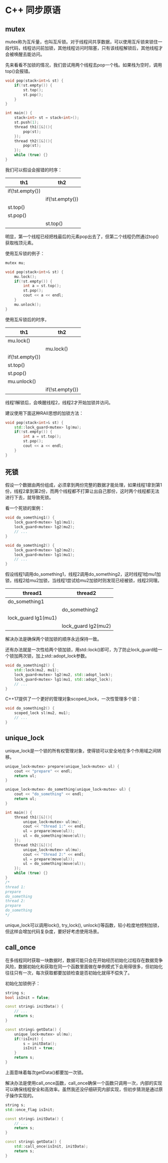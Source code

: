 # C++ 同步原语

## mutex
mutex称为互斥量，也叫互斥锁。对于线程间共享数据，可以使用互斥锁来锁住一段代码，线程访问前加锁，其他线程访问时阻塞，只有该线程解锁后，其他线程才会被唤醒去能访问。

先来看看不加锁的情况，我们尝试用两个线程去pop一个栈。如果栈为空时，调用top()会报错。
```cpp
void pop(stack<int>& st) {
    if(!st.empty()) {
        st.top();
        st.pop();
    }
}

int main() {
    stack<int> st = stack<int>();
    st.push(1);
    thread th1([&](){
        pop(st);
    });
    thread th2([&](){
        pop(st);
    });
    while (true) {}
}
```
我们可以假设会报错的时序：

| th1 | th2 |
| --- | --- |
| if(!st.empty()) | |
| | if(!st.empty()) |
| st.top() | |
| st.pop() | |
| | st.top() |

明显，第一个线程已经把栈最后的元素pop出去了，但第二个线程仍然通过top()获取栈顶元素。

使用互斥锁的例子：
```cpp
mutex mu;

void pop(stack<int>& st) {
    mu.lock();
    if(!st.empty()) {
        int a = st.top();
        st.pop();
        cout << a << endl;
    }
    mu.unlock();
}
```

使用互斥锁后的时序，

| th1 | th2 |
| --- | --- |
| mu.lock() | |
| | mu.lock() |
| if(!st.empty()) | |
| st.top() | |
| st.pop() | |
| mu.unlock() | |
| | if(!st.empty()) |

线程1解锁后，会唤醒线程2，线程2才开始加锁并访问。

建议使用下面这种RAII思想的加锁方法：
```cpp
void pop(stack<int>& st) {
    std::lock_guard<mutex> lg(mu);
    if(!st.empty()) {
        int a = st.top();
        st.pop();
        cout << a << endl;
    }
}
```

## 死锁
假设一个数据由两份组成，必须拿到两份完整的数据才能处理，如果线程1拿到第1份，线程2拿到第2份，而两个线程都不打算让出自己那份，这时两个线程都无法进行下去，就导致死锁。

看一个死锁的案例：
```cpp
void do_something1() {
    lock_guard<mutex> lg1(mu1);
    lock_guard<mutex> lg2(mu2);
    // ...
}

void do_something2() {
    lock_guard<mutex> lg2(mu2);
    lock_guard<mutex> lg1(mu1);
    // ...
}
```
假设线程1调用do_something1，线程2调用do_something2，这时线程1给mu1加锁，线程2给mu2加锁，当线程1尝试给mu2加锁时则发现已经被锁，线程2同理。

| thread1 | thread2 |
| --- | --- |
| do_something1 | |
| | do_something2 |
| lock_guard<mutex> lg1(mu1) | |
|  | lock_guard<mutex> lg2(mu2) |

解决办法是确保两个锁加锁的顺序永远保持一致。

还有办法就是一次性给两个锁加锁，用std::lock()即可，为了防止lock_guard给一个锁加两次锁，加上std::adopt_lock参数。
```cpp
void do_something2() {
    std::lock(mu2, mu1);
    lock_guard<mutex> lg2(mu2, std::adopt_lock);
    lock_guard<mutex> lg1(mu1, std::adopt_lock);
    // ...
}
```
C++17提供了一个更好的管理对象scoped_lock，一次性管理多个锁：
```cpp
void do_something2() {
    scoped_lock sl(mu2, mu1);
    // ...
}
```

## unique_lock
unique_lock是一个锁的所有权管理对象，使得锁可以安全地在多个作用域之间转移。

```cpp
unique_lock<mutex> prepare(unique_lock<mutex> ul) {
    cout << "prepare" << endl;
    return ul;
}

unique_lock<mutex> do_something(unique_lock<mutex> ul) {
    cout << "do_something" << endl;
    return ul;
}

int main() {
    thread th1([&](){
        unique_lock<mutex> ul(mu);
        cout << "thread 1:" << endl;
        ul = prepare(move(ul));
        ul = do_something(move(ul));
    });
    thread th2([&](){
        unique_lock<mutex> ul(mu);
        cout << "thread 2:" << endl;
        ul = prepare(move(ul));
        ul = do_something(move(ul));
    });
    while (true) {}
}
/*
thread 1:
prepare
do_something
thread 2:
prepare
do_something
*/
```

unique_lock可以调用lock(), try_lock(), unlock()等函数，较小粒度地控制加锁，但这样会增加代码复杂度，要好好考虑使用场景。

##  call_once
在多线程同时获取一块数据时，数据可能只会在开始经历初始化过程存在数据竞争风险，数据初始化和获取在同一个函数里面做在单例模式下会用得很多，但初始化往往只有一次，每次获取都要加锁检查是否初始化就得不偿失了。

初始化加锁例子：
```cpp
string s;
bool isInit = false;

const string& initData() {
    // ...
    return s;
}

const string& getData() {
    unique_lock<mutex> ul(mu);
    if(!isInit) {
        s = initData();
        isInit = true;
    }
    return s;
}
```
上面意味着每次getData()都要加一次锁。

解决办法是使用call_once函数，call_once确保一个函数只调用一次，内部的实现可以确保线程安全和高效率。虽然我还没仔细研究内部实现，但初步猜测是通过原子操作实现的。
```cpp
string s;
std::once_flag isInit;

const string& initData() {
    // ...
    return s;
}

const string& getData() {
    std::call_once(isInit, initData);
    return s;
}
```
